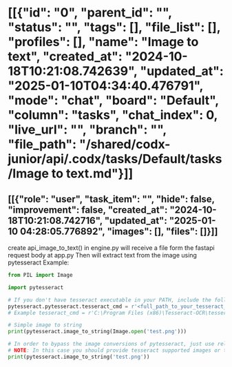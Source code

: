 # [[{"id": "0", "parent_id": "", "status": "", "tags": [], "file_list": [], "profiles": [], "name": "Image to text", "created_at": "2024-10-18T10:21:08.742639", "updated_at": "2025-01-10T04:34:40.476791", "mode": "chat", "board": "Default", "column": "tasks", "chat_index": 0, "live_url": "", "branch": "", "file_path": "/shared/codx-junior/api/.codx/tasks/Default/tasks/Image to text.md"}]]
## [[{"role": "user", "task_item": "", "hide": false, "improvement": false, "created_at": "2024-10-18T10:21:08.742716", "updated_at": "2025-01-10 04:28:05.776892", "images": [], "files": []}]]
create api_image_to_text() in engine.py will receive a file form the fastapi request body at app.py
Then will extract text from the image using pytesseract
Example:
```python
from PIL import Image

import pytesseract

# If you don't have tesseract executable in your PATH, include the following:
pytesseract.pytesseract.tesseract_cmd = r'<full_path_to_your_tesseract_executable>'
# Example tesseract_cmd = r'C:\Program Files (x86)\Tesseract-OCR\tesseract'

# Simple image to string
print(pytesseract.image_to_string(Image.open('test.png')))

# In order to bypass the image conversions of pytesseract, just use relative or absolute image path
# NOTE: In this case you should provide tesseract supported images or tesseract will return error
print(pytesseract.image_to_string('test.png'))
```